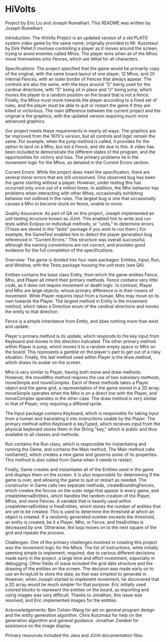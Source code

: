 # HiVolts
Project by Eric Liu and Joseph Rumelhart.
This README was written by Joseph Rumelhart.

Introduction: 
The HiVolts Project is an updated version of a old PLATO system video game by the same name, originally provided to Mr. Kuszmaul by Dirk Pellet.It involves controlling a player as it moves around the screen, trying to avoid enemies called Mhos. The player wins when all of the Mhos move themselves onto Fences, which are lethal for all characters.

Specifications:
The project specified that the game would be primarily copy of the original, with the same board layout of one player, 12 Mhos, and 20 internal Fences, with an outer border of Fences that always appear. The controls are also the same, with the keys around "S" being used for the cardinal directions, with "S" being sit in place and "J" being jump, which moves the player to a random position on the board that is not a fence. Finally, the Mhos must move towards the player according to a fixed set of rules, and the player must be able to quit or restart the game if they are killed or victorious. The main difference between the current project and the original is the graphics, with the updated version requiring much more advanced graphics. 

Our project meets these requirements in nearly all ways. The graphics are far improved from the 1970's version, but all controls and logic remain the same. For example, when the jump method is called, it provides for the option to land on a Mho, but not a Fence, and die due to this. A video has been included to demonstrate the different states of the program, and the opportunities for victory and loss. The primary problems lie in the movement logic for the Mhos, as detailed in the Current Errors section.

Current Errors:
While the project does meet the specification, there are several minor errors that are still unresolved. One observed bug has been the game starting without a player. However, under testing this has occurred only once out of a million times. In addition, the Mho behavior has problems when interacting with other Mhos, occasionally exhibiting behavior not outlined in the rules. The largest bug is one that occasionally causes a Mho to become stuck on fence, unable to move.

Quality Assurance: 
As part of QA on this project, Joseph implemented an unit testing structure known as JUnit. This enabled him to write and run tests within Eclipse on individual methods, or "units," to determine errors. (These are stored in the "tests" package if you wish to run them.) For example, the GameTest enabled him to detect the player generation bug referenced in "Current Errors." This structure was overall successful, although the naming conventions are not correct, and provides good evidence for the full completion of the specifications.

Overview:
The game is divided into four main packages: Entities, Input, Run, and Window, with the Tests package housing the unit tests (see QA). 

Entities contains the base class Entity, from which the game entities Fence, Mho, and Player all inherit their primary methods. Fence contains very little code, as it does not require movement or death logic. In contrast, Player and Mho are large objects, whose primary difference is in their means of movement. While Player requires input from a human, Mho may move on its own towards the Player. The largest method in Entity is the movement method, which takes a Direction enum of the cardinal directions and moves the entity to that direction.

Fence is a simple inheritance from Entity, and does nothing more than exist and update.

Player's primary method is its update, which responds to the key input from Keyboard and moves in the direction indicated. The other primary method within Player is jump, which moves it to a random empty space or Mho on the board. This represents a gamble on the player's part to get out of a risky situation. Finally, the last method used within Player is the draw method, which draws its avatar on the screen.

Mho is very similar to Player, having both move and draw methods. However, the moveMho method requires the use of two subsidary methods, moveSimple and moveComplex. Each of these methods takes a Player object and the game grid, a representation of the game stored in a 2D array. moveSimple operates when the Mho is on a direct line with the Player, and moveComplex operates in the other case. The draw method is very similar to that of Player, only requiring a differed sprite.

The Input package contains Keyboard, which is responsible for taking input from a human and translating it into instructions usable by the Player. The primary method within Keyboard is keyTyped, which recieves input from the physical keyboard stores them in the String "key," which is public and thus available to all classes and methods. 

Run contains the Run class, which is responsible for instantiating and running the Game, and contains the Main method. The Main method calls runGame(), which creates a new game and governs some of its properties. This method is also called from Game when it needs to restart.

Finally, Game creates and instantiates all of the Entities used in the game and displays them on the screen. It is also responsible for determining if the game is over, and allowing the game to quit or restart as needed. The constructor in Game calls two separate methods, createBoundingFences, which creates the fences on the outer edge that appear in every game, and createInternalEntities, which handles the random creation of the Player, Mhos, and more Fences. A variable that is heavily used within createInternalEntities is freeEntities, which stores the number of entities that are yet to be created. This is used to determine the threshold at which an object is created. If a randomly generated number exceeds the threshold, an entity is created, be it a Player, Mho, or Fence, and freeEntities is decreased by one. Otherwise, the loop moves on to the next square of the grid and repeats the process.

Challenges:
One of the primary challenges involved in creating this project was the movement logic for the Mhos. The list of instructions, while initially seeming simple to implement, required, due to various different decisions made early in the project, a large time and effort investment, especially in debugging. Other fields of issue included the grid data structure and the drawing of the entities on the screen. The decision was made early on to use an ArrayList to store the data, as that was simplest to generate in. However, when Joseph started to implement movement, he discovered that a 2D array would be much simpler for that purpose. Eric initially used colored blocks to represent the entities on the board, as importing and using images was very difficult. Thanks to Jonathan, this issue was resolved, and Eric implemented images for the entities.

Acknowledgements: 
Ben Cohen-Wang for aid on general program design and the entity generation algorithm.
Chris Kuszmaul for help on the generation algorithm and general guidance.
Jonathan Zwiebel for assistance on the image display.

Primary resources included the Java and JUnit documentation files.
